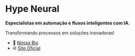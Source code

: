 # Hype Neural

**Especialistas em automação e fluxos inteligentes com IA.**

Transformando processos em soluções inovadoras!

- 🔗 [Nossa Bio](https://www.hypeneural.com/bio)
- 🌐 [Site Oficial](https://www.hypeneural.com)
